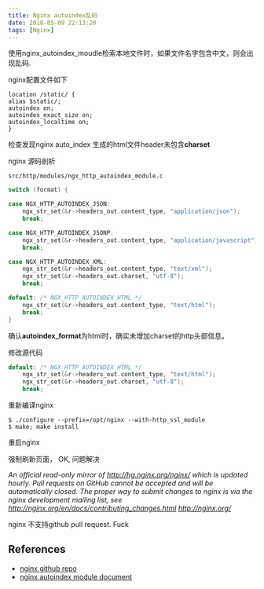 ```yaml
---
title: Nginx autoindex乱码
date: 2018-05-09 22:13:20
tags: [Nginx]
---
```


使用nginx_autoindex_moudle检索本地文件时，如果文件名字包含中文，则会出现乱码.

nginx配置文件如下

```nginx
location /static/ {
alias $static/;        
autoindex on;
autoindex_exact_size on;
autoindex_localtime on;
}
```

检查发现nginx auto_index 生成的html文件header未包含**charset**

nginx 源码剖析

`src/http/modules/ngx_http_autoindex_module.c`

```c
switch (format) {

case NGX_HTTP_AUTOINDEX_JSON:
    ngx_str_set(&r->headers_out.content_type, "application/json");
    break;

case NGX_HTTP_AUTOINDEX_JSONP:
    ngx_str_set(&r->headers_out.content_type, "application/javascript");
    break;

case NGX_HTTP_AUTOINDEX_XML:
    ngx_str_set(&r->headers_out.content_type, "text/xml");
    ngx_str_set(&r->headers_out.charset, "utf-8");
    break;

default: /* NGX_HTTP_AUTOINDEX_HTML */
    ngx_str_set(&r->headers_out.content_type, "text/html");
    break;
}
```

确认**autoindex_format**为html时，确实未增加charset的http头部信息。

修改源代码

```c
default: /* NGX_HTTP_AUTOINDEX_HTML */
    ngx_str_set(&r->headers_out.content_type, "text/html");
    ngx_str_set(&r->headers_out.charset, "utf-8");
    break;
```

重新编译nginx

```shell
$ ./configure --prefix=/opt/nginx --with-http_ssl_module
$ make; make install
```

重启nginx

强制刷新页面， OK, 问题解决

*An official read-only mirror of http://hg.nginx.org/nginx/ which is updated hourly. Pull requests on GitHub cannot be accepted and will be automatically closed. The proper way to submit changes to nginx is via the nginx development mailing list, see http://nginx.org/en/docs/contributing_changes.html http://nginx.org/*

nginx 不支持github pull request. Fuck

## References

- [nginx github repo](https://github.com/nginx/nginx)
- [nginx autoindex module document](https://nginx.org/en/docs/http/ngx_http_autoindex_module.html)